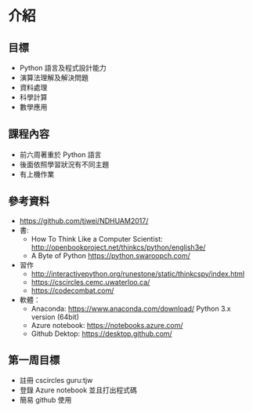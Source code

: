 # 介紹

## 目標
* Python 語言及程式設計能力
* 演算法理解及解決問題
* 資料處理
* 科學計算
* 數學應用

## 課程內容
* 前六周著重於 Python 語言
* 後面依照學習狀況有不同主題
* 有上機作業

## 參考資料
* https://github.com/tjwei/NDHUAM2017/
* 書: 
    * How To Think Like a Computer Scientist: http://openbookproject.net/thinkcs/python/english3e/
    * A Byte of Python https://python.swaroopch.com/
* 習作
    * http://interactivepython.org/runestone/static/thinkcspy/index.html
    * https://cscircles.cemc.uwaterloo.ca/
    * https://codecombat.com/
* 軟體： 
    * Anaconda: https://www.anaconda.com/download/  Python 3.x version (64bit)
    * Azure notebook: https://notebooks.azure.com/
    * Github Dektop: https://desktop.github.com/
## 第一周目標
* 註冊 cscircles guru:tjw
* 登錄 Azure notebook 並且打出程式碼
* 簡易 github 使用


